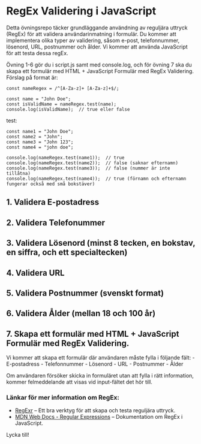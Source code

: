 # RegEx Validering i JavaScript

Detta övningsrepo täcker grundläggande användning av reguljära uttryck (RegEx) för att validera användarinmatning i formulär. Du kommer att implementera olika typer av validering, såsom e-post, telefonnummer, lösenord, URL, postnummer och ålder. Vi kommer att använda JavaScript för att testa dessa regEx.

Övning 1-6 gör du i script.js samt med console.log, och för övning 7 ska du skapa ett formulär med HTML + JavaScript Formulär med RegEx Validering.
Förslag på format är:
```
const nameRegex = /^[A-Za-z]+ [A-Za-z]+$/;

const name = "John Doe";
const isValidName = nameRegex.test(name);
console.log(isValidName);  // true eller false
```
test:
```
const name1 = "John Doe";
const name2 = "John";
const name3 = "John 123";
const name4 = "john doe";

console.log(nameRegex.test(name1));  // true
console.log(nameRegex.test(name2));  // false (saknar efternamn)
console.log(nameRegex.test(name3));  // false (nummer är inte tillåtna)
console.log(nameRegex.test(name4));  // true (förnamn och efternamn fungerar också med små bokstäver)

```



## 1. Validera E-postadress

## 2. Validera Telefonummer

## 3. Validera Lösenord (minst 8 tecken, en bokstav, en siffra, och ett specialtecken)

## 4. Validera URL

## 5. Validera Postnummer (svenskt format)

## 6. Validera Ålder (mellan 18 och 100 år)

## 7. Skapa ett formulär med HTML + JavaScript Formulär med RegEx Validering.
Vi kommer att skapa ett formulär där användaren måste fylla i följande fält:
    - E-postadress
    - Telefonnummer
    - Lösenord
    - URL
    - Postnummer
    - Ålder

Om användaren försöker skicka in formuläret utan att fylla i rätt information, kommer felmeddelande att visas vid input-fältet det hör till.

### Länkar för mer information om RegEx:

- [RegExr](https://regexr.com/) – Ett bra verktyg för att skapa och testa reguljära uttryck.
- [MDN Web Docs - Regular Expressions](https://developer.mozilla.org/en-US/docs/Web/JavaScript/Guide/Regular_Expressions) – Dokumentation om RegEx i JavaScript.


Lycka till!
